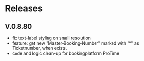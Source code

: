 # Releases

## V.0.8.80
- fix text-label styling on small resolution
- feature: get new "Master-Booking-Number" marked with "°" as Ticketnumber, when exists.
- code and logic clean-up for bookingplatform ProTime